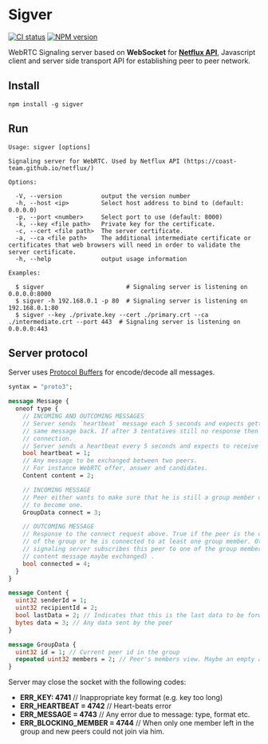 # Sigver

[![CI status][ci-img]][ci-url]
[![NPM version][npm-img]][npm-url]

WebRTC Signaling server based on **WebSocket** for [**Netflux API**](https://coast-team.github.io/netflux), Javascript client and server side transport API for establishing peer to peer network.

## Install

```shell
npm install -g sigver
```

## Run

```shell
Usage: sigver [options]

Signaling server for WebRTC. Used by Netflux API (https://coast-team.github.io/netflux/)

Options:

  -V, --version           output the version number
  -h, --host <ip>         Select host address to bind to (default: 0.0.0.0)
  -p, --port <number>     Select port to use (default: 8000)
  -k, --key <file path>   Private key for the certificate.
  -c, --cert <file path>  The server certificate.
  -a, --ca <file path>    The additional intermediate certificate or certificates that web browsers will need in order to validate the server certificate.
  -h, --help              output usage information

Examples:

  $ sigver                       # Signaling server is listening on 0.0.0.0:8000
  $ sigver -h 192.168.0.1 -p 80  # Signaling server is listening on 192.168.0.1:80
  $ sigver --key ./private.key --cert ./primary.crt --ca ./intermediate.crt --port 443  # Signaling server is listening on 0.0.0.0:443
```

## Server protocol

Server uses [Protocol Buffers](https://developers.google.com/protocol-buffers/) for encode/decode all messages.

```protobuf
syntax = "proto3";

message Message {
  oneof type {
    // INCOMING AND OUTCOMING MESSAGES
    // Server sends `heartbeat` message each 5 seconds and expects getting the
    // same message back. If after 3 tentatives still no response then close the
    // connection.
    // Server sends a heartbeat every 5 seconds and expects to receive it as well. After three missed heartbeats
    bool heartbeat = 1;
    // Any message to be exchanged between two peers.
    // For instance WebRTC offer, answer and candidates.
    Content content = 2;

    // INCOMING MESSAGE
    // Peer either wants to make sure that he is still a group member or wants
    // to become one.
    GroupData connect = 3;

    // OUTCOMING MESSAGE
    // Response to the connect request above. True if the peer is the only member
    // of the group or he is connected to at least one group member. Otherwise the
    // signaling server subscribes this peer to one of the group member (i.e. the
    // content message maybe exchanged) .
    bool connected = 4;
  }
}

message Content {
  uint32 senderId = 1;
  uint32 recipientId = 2;
  bool lastData = 2; // Indicates that this is the last data to be forwarded
  bytes data = 3; // Any data sent by the peer
}

message GroupData {
  uint32 id = 1; // Current peer id in the group
  repeated uint32 members = 2; // Peer's members view. Maybe an empty array.
}
```

Server may close the socket with the following codes:

- **ERR_KEY: 4741** // Inappropriate key format (e.g. key too long)
- **ERR_HEARTBEAT = 4742** // Heart-beats error
- **ERR_MESSAGE = 4743** // Any error due to message: type, format etc.
- **ERR_BLOCKING_MEMBER = 4744** // When only one member left in the group and new peers could not join via him.


[ci-img]: https://github.com/coast-team/sigver/actions/workflows/ci.yml/badge.svg
[ci-url]: https://github.com/coast-team/sigver/actions/workflows/ci.yml
[npm-img]: https://img.shields.io/npm/v/sigver.svg
[npm-url]: https://www.npmjs.com/package/sigver
